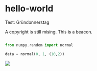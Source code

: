 # hello-world
Test: Gründonnerstag

A copyright is still mising. This is a beacon.


```python

from numpy.random import normal

data = normal(0, 1, (10,2))

```


<img src="https://render.githubusercontent.com/render/math?math=\frac{dX}{dt}=a\cdot X-b\cdot Y">

